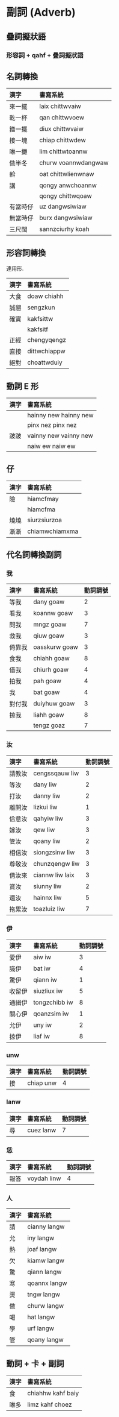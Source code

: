 # 副詞 (Adverb)

## 疊詞擬狀語

### 形容詞 + qahf + 疊詞擬狀語

## 名詞轉換

| 漢字 | 書寫系統 |
| :--- | :--- |
| 來一擺 | laix chittwvaiw |
| 乾一杯 | qan chittwvoew |
| 籀一擺 | diux chittwvaiw |
| 接一塊 | chiap chittwdew |
| 啉一攤 | lim chittwtoannw |
| 做半冬 | churw voannwdangwaw |
| 斡 | oat chittwlienwnaw |
| 講 | qongy anwchoannw |
|| qongy chittwqoaw |
| 有當時仔 | uz dangwsiwiaw |
| 無當時仔 | burx dangwsiwiaw |
| 三尺闊 | sannzciurhy koah |

## 形容詞轉換

連用形.

| 漢字 | 書寫系統 |
| :--- | :--- |
| 大食 | doaw chiahh |
| 誠懇 | sengzkun |
| 確實 | kakfsittw |
|| kakfsitf |
| 正經 | chengyqengz |
| 直接 | dittwchiappw |
| 絕對 | choattwduiy |

## 動詞 E 形

| 漢字 | 書寫系統 |
| :--- | :--- |
|| hainny new hainny new |
|| pinx nez pinx nez |
| 跛跛 | vainny new vainny new |
|| naiw ew naiw ew |

## 仔

| 漢字 | 書寫系統 |
| :--- | :--- |
| 險 | hiamcfmay |
|| hiamcfma |
| 燒燒 | siurzsiurzoa |
| 漸漸 | chiamwchiamxma |

## 代名詞轉換副詞

### 我

| 漢字 | 書寫系統 | 動詞調號 |
| :--- | :--- | :--- |
| 等我 | dany goaw | 2 |
| 看我 | koannw goaw | 3 |
| 問我 | mngz goaw | 7 |
| 救我 | qiuw goaw | 3 |
| 倚靠我 | oasskurw goaw | 3 |
| 食我 | chiahh goaw | 8 |
| 借我 | chiurh goaw | 4 |
| 拍我 | pah goaw | 4 |
| 我 | bat goaw | 4 |
| 對付我 | duiyhuw goaw | 3 |
| 掠我 | liahh goaw | 8 |
|| tengz goaz | 7 |

### 汝

| 漢字 | 書寫系統 | 動詞調號 |
| :--- | :--- | :--- |
| 請教汝 | cengssqauw liw | 3 |
| 等汝 | dany liw | 2 |
| 打汝 | danny liw | 2 |
| 離開汝 | lizkui liw | 1 |
| 佮意汝 | qahyiw liw | 3 |
| 嫁汝 | qew liw | 3 |
| 管汝 | qoany liw | 2 |
| 相信汝 | siongzsinw liw | 3 |
| 尊敬汝 | chunzqengw liw | 3 |
| 倩汝來 | ciannw liw laix | 3 |
| 賞汝 | siunny liw | 2 |
| 還汝 | hainnx liw | 5 |
| 拖累汝 | toazluiz liw | 7  |

### 伊

| 漢字 | 書寫系統 | 動詞調號 |
| :--- | :--- | :--- |
| 愛伊 | aiw iw | 3 |
| 識伊 | bat iw | 4 |
| 驚伊 | qiann iw | 1 |
| 收留伊 | siuzliux iw | 5 |
| 通緝伊 | tongzchibb iw | 8 |
| 關心伊 | qoanzsim iw | 1 |
| 允伊 | uny iw | 2 |
| 掠伊 | liaf iw | 8 |

### unw

| 漢字 | 書寫系統 | 動詞調號 |
| :--- | :--- | :--- |
| 接 | chiap unw | 4 |

### lanw

| 漢字 | 書寫系統 | 動詞調號 |
| :--- | :--- | :--- |
| 尋 | cuez lanw | 7 |

### 恁

| 漢字 | 書寫系統 | 動詞調號 |
| :--- | :--- | :--- |
| 報答 | voydah linw | 4 |

### 人

| 漢字 | 書寫系統 |
| :--- | :--- |
| 請 | cianny langw |
| 允 | iny langw |
| 熱 | joaf langw |
| 欠 | kiamw langw |
| 驚 | qiann langw |
| 寒 | qoannx langw |
| 燙 | tngw langw |
| 做 | churw langw |
| 喝 | hat langw |
| 學 | urf langw |
| 管 | qoany langw|

## 動詞 + 卡 + 副詞

| 漢字 | 書寫系統 |
| :--- | :--- |
| 食 | chiahhw kahf baiy |
| 啉多 | limz kahf choez |

